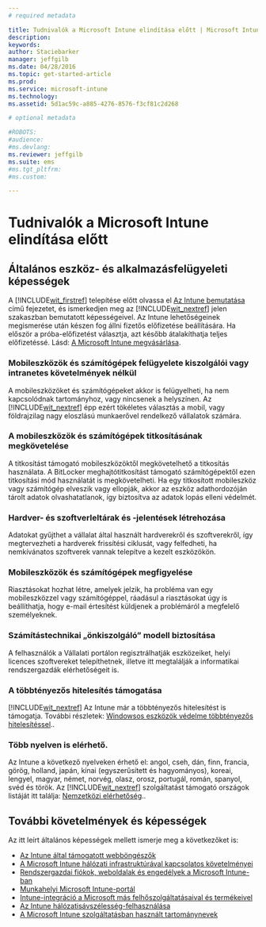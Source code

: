```yaml
---
# required metadata

title: Tudnivalók a Microsoft Intune elindítása előtt | Microsoft Intune
description:
keywords:
author: Staciebarker
manager: jeffgilb
ms.date: 04/28/2016
ms.topic: get-started-article
ms.prod:
ms.service: microsoft-intune
ms.technology:
ms.assetid: 5d1ac59c-a885-4276-8576-f3cf81c2d268

# optional metadata

#ROBOTS:
#audience:
#ms.devlang:
ms.reviewer: jeffgilb
ms.suite: ems
#ms.tgt_pltfrm:
#ms.custom:

---
```


# Tudnivalók a Microsoft Intune elindítása előtt
## Általános eszköz- és alkalmazásfelügyeleti képességek
A [!INCLUDE[wit_firstref](../includes/wit_firstref_md.md)] telepítése előtt olvassa el [Az Intune bemutatása](/intune/understand-explore/introduction-to-microsoft-intune) című fejezetet, és ismerkedjen meg az [!INCLUDE[wit_nextref](../includes/wit_nextref_md.md)] jelen szakaszban bemutatott képességeivel. Az Intune lehetőségeinek megismerése után készen fog állni fizetős előfizetése beállítására. Ha először a próba-előfizetést választja, azt később átalakíthatja teljes előfizetéssé. Lásd: [A Microsoft Intune megvásárlása](http://www.microsoft.com/en-us/server-cloud/products/microsoft-intune/Purchasing.aspx).

### Mobileszközök és számítógépek felügyelete kiszolgálói vagy intranetes követelmények nélkül
A mobileszközöket és számítógépeket akkor is felügyelheti, ha nem kapcsolódnak tartományhoz, vagy nincsenek a helyszínen. Az [!INCLUDE[wit_nextref](../includes/wit_nextref_md.md)] épp ezért tökéletes választás a mobil, vagy földrajzilag nagy eloszlású munkaerővel rendelkező vállalatok számára.

### A mobileszközök és számítógépek titkosításának megkövetelése
A titkosítást támogató mobileszközöktől megkövetelhető a titkosítás használata. A BitLocker meghajtótitkosítást támogató számítógépektől ezen titkosítási mód használatát is megkövetelheti. Ha egy titkosított mobileszköz vagy számítógép elveszik vagy ellopják, akkor az eszköz adathordozóján tárolt adatok olvashatatlanok, így biztosítva az adatok lopás elleni védelmét.

### Hardver- és szoftverleltárak és -jelentések létrehozása
Adatokat gyűjthet a vállalat által használt hardverekről és szoftverekről, így megtervezheti a hardverek frissítési ciklusát, vagy felfedheti, ha nemkívánatos szoftverek vannak telepítve a kezelt eszközökön.

### Mobileszközök és számítógépek megfigyelése
Riasztásokat hozhat létre, amelyek jelzik, ha probléma van egy mobileszközzel vagy számítógéppel, ráadásul a riasztásokat úgy is beállíthatja, hogy e-mail értesítést küldjenek a problémáról a megfelelő személyeknek.

### Számítástechnikai „önkiszolgáló” modell biztosítása
A felhasználók a Vállalati portálon regisztrálhatják eszközeiket, helyi licences szoftvereket telepíthetnek, illetve itt megtalálják a informatikai rendszergazdák elérhetőségeit is.

### A többtényezős hitelesítés támogatása
[!INCLUDE[wit_nextref](../includes/wit_nextref_md.md)] Az Intune már a többtényezős hitelesítést is támogatja. További részletek: [Windowsos eszközök védelme többtényezős hitelesítéssel](/intune/deploy-use/protect-windows-devices-with-multi-factor-authentication)..

### Több nyelven is elérhető.
Az Intune a következő nyelveken érhető el: angol, cseh, dán, finn, francia, görög, holland, japán, kínai (egyszerűsített és hagyományos), koreai, lengyel, magyar, német, norvég, olasz, orosz, portugál, román, spanyol, svéd és török. Az [!INCLUDE[wit_nextref](../includes/wit_nextref_md.md)] szolgáltatást támogató országok listáját itt találja: [Nemzetközi elérhetőség](https://products.office.com/en-us/business/international-availability)..

## További követelmények és képességek   
Az itt leírt általános képességek mellett ismerje meg a következőket is:

- [Az Intune által támogatott webböngészők](supported-web-browsers.md)</br>
- [A Microsoft Intune hálózati infrastruktúrával kapcsolatos követelményei](network-infrastructure-requirements-for-microsoft-intune.md)</br>
- [Rendszergazdai fiókok, weboldalak és engedélyek a Microsoft Intune-ban](administrative-accounts-websites-perms.md)</br>
- [Munkahelyi Microsoft Intune-portál](microsoft-intune-company-portal.md)</br>
- [Intune-integráció a Microsoft más felhőszolgáltatásaival és termékeivel](integration-with-cloud-services.md)</br>
- [Az Intune hálózatisávszélesség-felhasználása](network-bandwidth-use.md)</br>
- [A Microsoft Intune szolgáltatásban használt tartománynevek](domain-names-for-microsoft-intune.md)


<!--HONumber=May16_HO1-->


